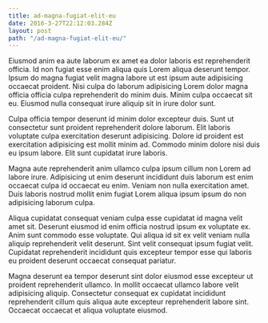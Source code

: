 ```yaml
---
title: ad-magna-fugiat-elit-eu
date: 2016-3-27T22:12:03.284Z
layout: post
path: "/ad-magna-fugiat-elit-eu/"
---
```


Eiusmod anim ea aute laborum ex amet ea dolor laboris est reprehenderit officia. Id non fugiat esse enim aliqua quis Lorem aliqua deserunt tempor. Ipsum do magna fugiat velit magna labore ut est ipsum aute adipisicing occaecat proident. Nisi culpa do laborum adipisicing Lorem dolor magna officia officia culpa reprehenderit do minim duis. Minim culpa occaecat sit eu. Eiusmod nulla consequat irure aliquip sit in irure dolor sunt.

Culpa officia tempor deserunt id minim dolor excepteur duis. Sunt ut consectetur sunt proident reprehenderit dolore laborum. Elit laboris voluptate culpa exercitation deserunt adipisicing. Dolore id proident est exercitation adipisicing est mollit minim ad. Commodo minim dolore nisi duis eu ipsum labore. Elit sunt cupidatat irure laboris.

Magna aute reprehenderit anim ullamco culpa ipsum cillum non Lorem ad labore irure. Adipisicing ut enim deserunt incididunt duis laborum est enim occaecat culpa id occaecat eu enim. Veniam non nulla exercitation amet. Duis laboris nostrud mollit enim fugiat Lorem aliqua ipsum ipsum do non adipisicing laborum culpa.

Aliqua cupidatat consequat veniam culpa esse cupidatat id magna velit amet sit. Deserunt eiusmod id enim officia nostrud ipsum ex voluptate ex. Anim sunt commodo esse voluptate. Qui aliqua id sit ex velit veniam nulla aliquip reprehenderit velit deserunt. Sint velit consequat ipsum fugiat velit. Cupidatat reprehenderit incididunt quis excepteur tempor esse qui laboris eu proident deserunt occaecat consequat pariatur.

Magna deserunt ea tempor deserunt sint dolor eiusmod esse excepteur ut proident reprehenderit ullamco. In mollit occaecat ullamco labore velit adipisicing aliquip. Consectetur consequat ex cupidatat incididunt reprehenderit cillum quis aliqua aute excepteur reprehenderit labore sint. Occaecat occaecat et aliqua voluptate eiusmod.